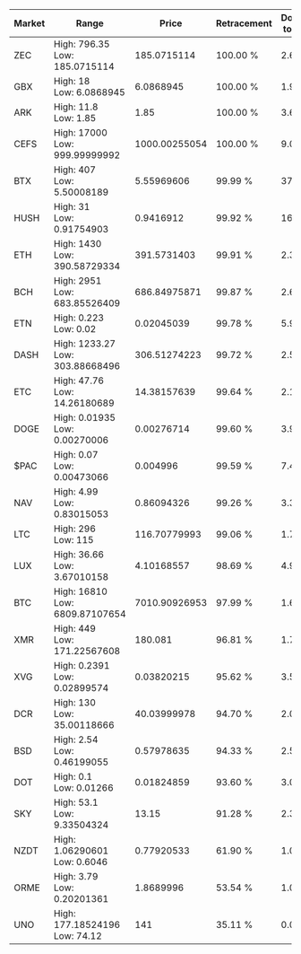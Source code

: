 | Market | Range | Price| Retracement | Doubles to 50% |
| --- | --- | --- | --- | --- |
| ZEC | High: 796.35<br />Low: 185.0715114 | 185.0715114 | 100.00 % | 2.65 |
| GBX | High: 18<br />Low: 6.0868945 | 6.0868945 | 100.00 % | 1.98 |
| ARK | High: 11.8<br />Low: 1.85 | 1.85 | 100.00 % | 3.69 |
| CEFS | High: 17000<br />Low: 999.99999992 | 1000.00255054 | 100.00 % | 9.00 |
| BTX | High: 407<br />Low: 5.50008189 | 5.55969606 | 99.99 % | 37.10 |
| HUSH | High: 31<br />Low: 0.91754903 | 0.9416912 | 99.92 % | 16.95 |
| ETH | High: 1430<br />Low: 390.58729334 | 391.5731403 | 99.91 % | 2.32 |
| BCH | High: 2951<br />Low: 683.85526409 | 686.84975871 | 99.87 % | 2.65 |
| ETN | High: 0.223<br />Low: 0.02 | 0.02045039 | 99.78 % | 5.94 |
| DASH | High: 1233.27<br />Low: 303.88668496 | 306.51274223 | 99.72 % | 2.51 |
| ETC | High: 47.76<br />Low: 14.26180689 | 14.38157639 | 99.64 % | 2.16 |
| DOGE | High: 0.01935<br />Low: 0.00270006 | 0.00276714 | 99.60 % | 3.98 |
| $PAC | High: 0.07<br />Low: 0.00473066 | 0.004996 | 99.59 % | 7.48 |
| NAV | High: 4.99<br />Low: 0.83015053 | 0.86094326 | 99.26 % | 3.38 |
| LTC | High: 296<br />Low: 115 | 116.70779993 | 99.06 % | 1.76 |
| LUX | High: 36.66<br />Low: 3.67010158 | 4.10168557 | 98.69 % | 4.92 |
| BTC | High: 16810<br />Low: 6809.87107654 | 7010.90926953 | 97.99 % | 1.68 |
| XMR | High: 449<br />Low: 171.22567608 | 180.081 | 96.81 % | 1.72 |
| XVG | High: 0.2391<br />Low: 0.02899574 | 0.03820215 | 95.62 % | 3.51 |
| DCR | High: 130<br />Low: 35.00118666 | 40.03999978 | 94.70 % | 2.06 |
| BSD | High: 2.54<br />Low: 0.46199055 | 0.57978635 | 94.33 % | 2.59 |
| DOT | High: 0.1<br />Low: 0.01266 | 0.01824859 | 93.60 % | 3.09 |
| SKY | High: 53.1<br />Low: 9.33504324 | 13.15 | 91.28 % | 2.37 |
| NZDT | High: 1.06290601<br />Low: 0.6046 | 0.77920533 | 61.90 % | 1.07 |
| ORME | High: 3.79<br />Low: 0.20201361 | 1.8689996 | 53.54 % | 1.07 |
| UNO | High: 177.18524196<br />Low: 74.12 | 141 | 35.11 % | 0.00 |
